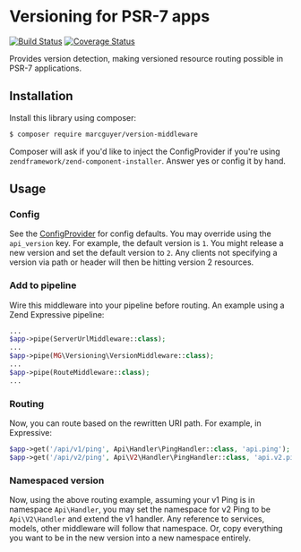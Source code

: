 # Versioning for PSR-7 apps

[![Build Status](https://secure.travis-ci.org/marcguyer/version-middleware.svg?branch=master)](https://secure.travis-ci.org/marcguyer/version-middleware)
[![Coverage Status](https://coveralls.io/repos/github/marcguyer/version-middleware/badge.svg?branch=master)](https://coveralls.io/github/marcguyer/version-middleware?branch=master)

Provides version detection, making versioned resource routing possible in PSR-7 applications. 

## Installation

Install this library using composer:

```bash
$ composer require marcguyer/version-middleware
```

Composer will ask if you'd like to inject the ConfigProvider if you're using `zendframework/zend-component-installer`. Answer yes or config it by hand.

## Usage

### Config

See the [ConfigProvider](src/ConfigProvider.php) for config defaults. You may override using the `api_version` key. For example, the default version is `1`. You might release a new version and set the default version to `2`. Any clients not specifying a version via path or header will then be hitting version 2 resources.

### Add to pipeline

Wire this middleware into your pipeline before routing. An example using a Zend Expressive pipeline:

```php
...
$app->pipe(ServerUrlMiddleware::class);
...
$app->pipe(MG\Versioning\VersionMiddleware::class);
...
$app->pipe(RouteMiddleware::class);
...
```

### Routing

Now, you can route based on the rewritten URI path. For example, in Expressive:

```php
$app->get('/api/v1/ping', Api\Handler\PingHandler::class, 'api.ping');
$app->get('/api/v2/ping', Api\V2\Handler\PingHandler::class, 'api.v2.ping');
```

### Namespaced version

Now, using the above routing example, assuming your v1 Ping is in namespace `Api\Handler`, you may set the namespace for v2 Ping to be `Api\V2\Handler` and extend the v1 handler. Any reference to services, models, other middleware will follow that namespace. Or, copy everything you want to be in the new version into a new namespace entirely.
